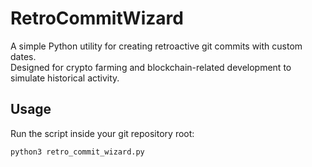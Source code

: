 # RetroCommitWizard

A simple Python utility for creating retroactive git commits with custom dates.  
Designed for crypto farming and blockchain-related development to simulate historical activity.

## Usage

Run the script inside your git repository root:

```bash
python3 retro_commit_wizard.py
